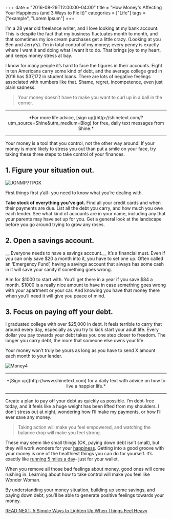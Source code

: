 +++
  date = "2016-08-29T12:00:00-04:00"
  title = "How Money's Affecting Your Happiness (and 3 Ways to Fix It)"
  categories = ["Life"]
  tags = ["example", "Lorem Ipsum"]
+++



<span class="dropcap">I</span>’m a 28 year old freelance writer, and I love looking at my bank account. This is despite the fact that my business fluctuates month to month, and that sometimes my ice cream purchases get a little crazy. (Looking at you Ben and Jerry’s). I’m in total control of my money; every penny is exactly where I want it and doing what I want it to do. That brings joy to my heart, and keeps money stress at bay. 

I know for many people it’s hard to face the figures in their accounts. Eight in ten Americans carry some kind of debt, and the average college grad in 2016 has $37,172 in student loans. There are lots of negative feelings associated with numbers like that. Shame, regret, incompetence, even just plain sadness. 

> Your money doesn’t have to make you want to curl up in a ball in the corner. 


---

<center>*For more life advice, [sign up](http://shinetext.com/?utm_source=Shine&utm_medium=Blog) for free, daily text messages from Shine.*</center>

---



Your money is a tool that you control, not the other way around! If your money is more likely to stress you out than put a smile on your face, try taking these three steps to take control of your finances. 

## __1. Figure your situation out.__ 

![JONMP7TPGK](//images.contentful.com/awpxl2koull4/5ceyDcMlg4MaasSMIwuswg/4a19b6c38a0cd116279ea14a6a1a40ea/JONMP7TPGK.jpg)

First things first y’all- you need to know what you’re dealing with. 

__Take stock of everything you’ve got.__ Find all your credit cards and when their payments are due. List all the debt you carry, and how much you owe each lender. See what kind of accounts are in your name, including any that your parents may have set up for you. Get a general look at the landscape before you go around trying to grow any roses.

## __2. Open a savings account.__ 

 __ Everyone needs to have a savings account.__ It’s a financial must. Even if you can only save $20 a month into it, you have to set one up. Often called an ‘Emergency Fund’, having a savings account that always has some cash in it will save your sanity if something goes wrong. 
  
Aim for $1000 to start with. You’ll get there in a year if you save $84 a month. $1000 is a really nice amount to have in case something goes wrong with your apartment or your car. And knowing you have that money there when you’ll need it will give you peace of mind. 

## __3. Focus on paying off your debt.__

I graduated college with over $25,000 in debt. It feels terrible to carry that around every day, especially as you try to kick start your adult life. Every dollar you pay towards your debt takes you one step closer to freedom. The longer you carry debt, the more that someone else owns your life. 

Your money won’t truly be yours as long as you have to send X amount each month to your lender. 

![Money4](//images.contentful.com/awpxl2koull4/68sChW0L2EQcCQO6WokWMa/5c72c5f55501f59a3db145351a44c658/1FN7NK2P5B.jpg)


---

<center>*[Sign up](http://www.shinetext.com) for a daily text with advice on how to live a happier life.* </center>

---


Create a plan to pay off your debt as quickly as possible. I’m debt-free today, and it feels like a huge weight has been lifted from my shoulders. I don’t stress out at night, wondering how I’ll make my payments, or how I’ll ever save any money. 

> Taking action will make you feel empowered, and watching the balance drop will make you feel strong.

These may seem like small things (OK, paying down debt isn’t small), but they will work wonders for your [happiness](http://advice.shinetext.com/articles/five-easy-ways-to-be-happier-backed-by-science/?utm_source=Shine&utm_medium=Blog). Getting into a good groove with your money is one of the healthiest things you can do for yourself. It’s exactly like [running 5 miles a day](http://advice.shinetext.com/articles/how-running-became-my-best-therapy/?utm_source=Shine&utm_medium=Blog)- just for your wallet. 

When you remove all those bad feelings about money, good ones will come rushing in. Learning about how to take control will make you feel like Wonder Woman. 

By understanding your money situation, building up some savings, and paying down debt, you’ll be able to generate positive feelings towards your money. 

[READ NEXT: 5 Simple Ways to Lighten Up When Things Feel Heavy](http://advice.shinetext.com/articles/5-simple-ways-to-lighten-up-laughter-heavy/)

<div class="pubexchange_module" id="pubexchange_below_content" data-pubexchange-module-id="2323"></div>

<script>(function(w, d, s, id) {
  w.PUBX=w.PUBX || {pub: "shine_text", discover: false, lazy: true};
  var js, pjs = d.getElementsByTagName(s)[0];
  if (d.getElementById(id)) return;
  js = d.createElement(s); js.id = id; js.async = true;
  js.src = "//main.pubexchange.com/loader.min.js";
  pjs.parentNode.insertBefore(js, pjs);
}(window, document, "script", "pubexchange-jssdk"));</script>
